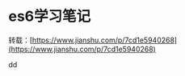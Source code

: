 # es6学习笔记

转载：[https://www.jianshu.com/p/7cd1e5940268](https://www.jianshu.com/p/7cd1e5940268)

dd


